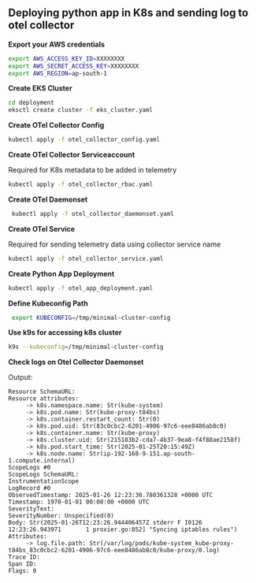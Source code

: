 ## Deploying python app in K8s and sending log to otel collector


**Export your AWS credentials**

```sh
export AWS_ACCESS_KEY_ID=XXXXXXXX
export AWS_SECRET_ACCESS_KEY=XXXXXXXX
export AWS_REGION=ap-south-1
```


**Create EKS Cluster**

```sh
cd deployment
eksctl create cluster -f eks_cluster.yaml
```


**Create OTel Collector Config**

```sh
kubectl apply -f otel_collector_config.yaml
```


**Create OTel Collector Serviceaccount**

Required for K8s metadata to be added in telemetry

```sh
kubectl apply -f otel_collector_rbac.yaml
```


**Create OTel Daemonset**

```sh
 kubectl apply -f otel_collector_daemonset.yaml
```


**Create OTel Service**

Required for sending telemetry data using collector service name

```sh
kubectl apply -f otel_collector_service.yaml
```


**Create Python App Deployment**

```sh
kubectl apply -f otel_app_deployment.yaml
```


**Define Kubeconfig Path**

```sh
 export KUBECONFIG=/tmp/minimal-cluster-config
```

**Use k9s for accessing k8s cluster**

```sh
k9s --kubeconfig=/tmp/minimal-cluster-config
```

**Check logs on Otel Collector Daemonset**

Output:

```
Resource SchemaURL:
Resource attributes:
     -> k8s.namespace.name: Str(kube-system)
     -> k8s.pod.name: Str(kube-proxy-t84bs)
     -> k8s.container.restart_count: Str(0)
     -> k8s.pod.uid: Str(83c0cbc2-6201-4906-97c6-eee8486ab8c0)
     -> k8s.container.name: Str(kube-proxy)
     -> k8s.cluster.uid: Str(215183b2-cda7-4b37-9ea8-f4f88ae2158f)
     -> k8s.pod.start_time: Str(2025-01-25T20:15:49Z)
     -> k8s.node.name: Str(ip-192-168-9-151.ap-south-1.compute.internal)
ScopeLogs #0
ScopeLogs SchemaURL:
InstrumentationScope
LogRecord #0
ObservedTimestamp: 2025-01-26 12:23:30.780361328 +0000 UTC
Timestamp: 1970-01-01 00:00:00 +0000 UTC
SeverityText:
SeverityNumber: Unspecified(0)
Body: Str(2025-01-26T12:23:26.944406457Z stderr F I0126 12:23:26.943971       1 proxier.go:852] "Syncing iptables rules")
Attributes:
     -> log.file.path: Str(/var/log/pods/kube-system_kube-proxy-t84bs_83c0cbc2-6201-4906-97c6-eee8486ab8c0/kube-proxy/0.log)
Trace ID:
Span ID:
Flags: 0
```



